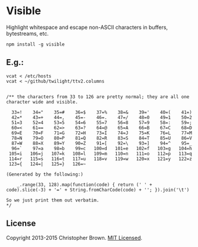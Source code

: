 # Visible

Highlight whitespace and escape non-ASCII characters in buffers, bytestreams, etc.

    npm install -g visible

## E.g.:

    vcat < /etc/hosts
    vcat < ~/github/twilight/ttv2.columns


    /** the characters from 33 to 126 are pretty normal; they are all one character wide and visible.

      33=!    34="    35=#    36=$    37=%    38=&    39='    40=(    41=)
      42=*    43=+    44=,    45=-    46=.    47=/    48=0    49=1    50=2
      51=3    52=4    53=5    54=6    55=7    56=8    57=9    58=:    59=;
      60=<    61==    62=>    63=?    64=@    65=A    66=B    67=C    68=D
      69=E    70=F    71=G    72=H    73=I    74=J    75=K    76=L    77=M
      78=N    79=O    80=P    81=Q    82=R    83=S    84=T    85=U    86=V
      87=W    88=X    89=Y    90=Z    91=[    92=\    93=]    94=^    95=_
      96=`    97=a    98=b    99=c   100=d   101=e   102=f   103=g   104=h
     105=i   106=j   107=k   108=l   109=m   110=n   111=o   112=p   113=q
     114=r   115=s   116=t   117=u   118=v   119=w   120=x   121=y   122=z
     123={   124=|   125=}   126=~

    (Generated by the following:)

        _.range(33, 128).map(function(code) { return (' ' + code).slice(-3) + '=' + String.fromCharCode(code) + ''; }).join('\t')

    So we just print them out verbatim.
    */


## License

Copyright 2013-2015 Christopher Brown. [MIT Licensed](http://opensource.org/licenses/MIT).
